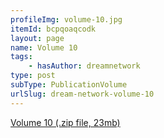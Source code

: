 ```yaml
---
profileImg: volume-10.jpg
itemId: bcpqoaqcodk
layout: page
name: Volume 10
tags:
    - hasAuthor: dreamnetwork
type: post
subType: PublicationVolume
urlSlug: dream-network-volume-10
---
```


<a href="../files/Volume_10.zip" download>Volume 10 (.zip file, 23mb)</a>
